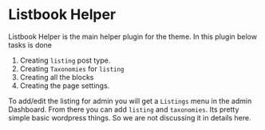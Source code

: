# Listbook Helper

Listbook Helper is the main helper plugin for the theme. In this plugin below tasks is done

1. Creating `listing` post type.
2. Creating `Taxonomies` for `listing`
3. Creating all the blocks
4. Creating the page settings. 

To add/edit the listing for admin you will get a `Listings` menu in the admin Dashboard. From there you can add `listing` and `taxonomies`. Its pretty simple basic wordpress things. So we are not discussing it in details here. 

